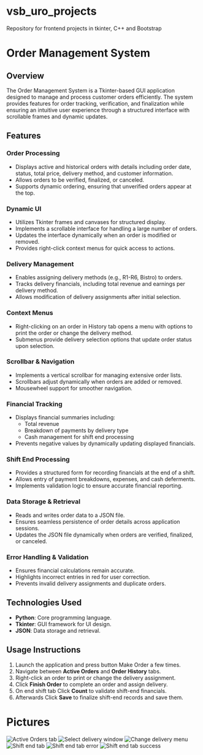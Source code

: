 # vsb_uro_projects
Repository for frontend projects in tkinter, C++ and Bootstrap

# Order Management System

## Overview
The Order Management System is a Tkinter-based GUI application designed to manage and process customer orders efficiently. The system provides features for order tracking, verification, and finalization while ensuring an intuitive user experience through a structured interface with scrollable frames and dynamic updates.

## Features

### Order Processing
- Displays active and historical orders with details including order date, status, total price, delivery method, and customer information.
- Allows orders to be verified, finalized, or canceled.
- Supports dynamic ordering, ensuring that unverified orders appear at the top.

### Dynamic UI
- Utilizes Tkinter frames and canvases for structured display.
- Implements a scrollable interface for handling a large number of orders.
- Updates the interface dynamically when an order is modified or removed.
- Provides right-click context menus for quick access to actions.

### Delivery Management
- Enables assigning delivery methods (e.g., R1-R6, Bistro) to orders.
- Tracks delivery financials, including total revenue and earnings per delivery method.
- Allows modification of delivery assignments after initial selection.

### Context Menus
- Right-clicking on an order in History tab opens a menu with options to print the order or change the delivery method.
- Submenus provide delivery selection options that update order status upon selection.

### Scrollbar & Navigation
- Implements a vertical scrollbar for managing extensive order lists.
- Scrollbars adjust dynamically when orders are added or removed.
- Mousewheel support for smoother navigation.

### Financial Tracking
- Displays financial summaries including:
  - Total revenue
  - Breakdown of payments by delivery type
  - Cash management for shift end processing
- Prevents negative values by dynamically updating displayed financials.

### Shift End Processing
- Provides a structured form for recording financials at the end of a shift.
- Allows entry of payment breakdowns, expenses, and cash deferments.
- Implements validation logic to ensure accurate financial reporting.

### Data Storage & Retrieval
- Reads and writes order data to a JSON file.
- Ensures seamless persistence of order details across application sessions.
- Updates the JSON file dynamically when orders are verified, finalized, or canceled.

### Error Handling & Validation
- Ensures financial calculations remain accurate.
- Highlights incorrect entries in red for user correction.
- Prevents invalid delivery assignments and duplicate orders.

## Technologies Used
- **Python**: Core programming language.
- **Tkinter**: GUI framework for UI design.
- **JSON**: Data storage and retrieval.

## Usage Instructions
1. Launch the application and press button Make Order a few times.
2. Navigate between **Active Orders** and **Order History** tabs.
3. Right-click an order to print or change the delivery assignment.
4. Click **Finish Order** to complete an order and assign delivery.
5. On end shift tab Click **Count** to validate shift-end financials.
6. Afterwards Click **Save** to finalize shift-end records and save them.

# Pictures
![Active Orders tab](a1.png)
![Select delivery window](a2.png)
![Change delivery menu](a3.png)
![Shift end tab](a4.png)
![Shift end tab error](a5.png)
![Shift end tab success](a6.png)
